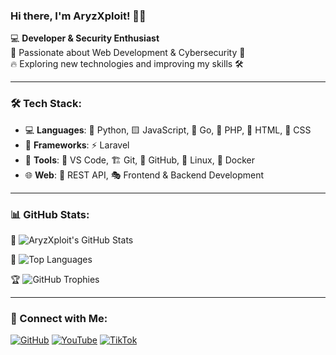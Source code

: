 ### Hi there, I'm AryzXploit! 👋🚀

💻 **Developer & Security Enthusiast**  
🚀 Passionate about Web Development & Cybersecurity 🔐  
🔥 Exploring new technologies and improving my skills 🛠️

---

### 🛠 Tech Stack:
- 💻 **Languages**: 🐍 Python, 🟨 JavaScript, 🦫 Go, 🐘 PHP, 🎨 HTML, 🎨 CSS
- 🎨 **Frameworks**: ⚡ Laravel
- 🔧 **Tools**: 📝 VS Code, 🏗️ Git, 🐙 GitHub, 🐧 Linux, 🐳 Docker
- 🌐 **Web**: 🔗 REST API, 🎭 Frontend & Backend Development

---

### 📊 GitHub Stats:
📌 ![AryzXploit's GitHub Stats](https://github-readme-stats.vercel.app/api?username=AryzXploit&show_icons=true&theme=tokyonight)

📌 ![Top Languages](https://github-readme-stats.vercel.app/api/top-langs/?username=AryzXploit&layout=compact&theme=radical)

🏆 ![GitHub Trophies](https://github-profile-trophy.vercel.app/?username=AryzXploit&theme=dracula)

---

### 🔗 Connect with Me:
[![GitHub](https://img.shields.io/badge/GitHub-AryzXploit-black?style=for-the-badge&logo=github)](https://github.com/AryzXploit)
[![YouTube](https://img.shields.io/badge/YouTube-XDevTools-red?style=for-the-badge&logo=youtube)](https://www.youtube.com/@XDevTools)
[![TikTok](https://img.shields.io/badge/TikTok-JaxTheWhiteHat-black?style=for-the-badge&logo=tiktok)](https://www.tiktok.com/@jaxthewhitehat)
